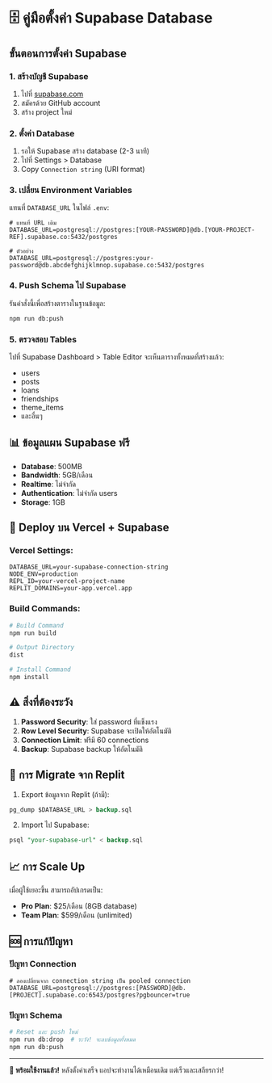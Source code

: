 # 🗄️ คู่มือตั้งค่า Supabase Database

## ขั้นตอนการตั้งค่า Supabase

### 1. สร้างบัญชี Supabase
1. ไปที่ [supabase.com](https://supabase.com)
2. สมัครด้วย GitHub account
3. สร้าง project ใหม่

### 2. ตั้งค่า Database
1. รอให้ Supabase สร้าง database (2-3 นาที)
2. ไปที่ Settings > Database
3. Copy `Connection string` (URI format)

### 3. เปลี่ยน Environment Variables
แทนที่ `DATABASE_URL` ในไฟล์ `.env`:

```env
# แทนที่ URL เดิม
DATABASE_URL=postgresql://postgres:[YOUR-PASSWORD]@db.[YOUR-PROJECT-REF].supabase.co:5432/postgres

# ตัวอย่าง
DATABASE_URL=postgresql://postgres:your-password@db.abcdefghijklmnop.supabase.co:5432/postgres
```

### 4. Push Schema ไป Supabase
รันคำสั่งนี้เพื่อสร้างตารางในฐานข้อมูล:

```bash
npm run db:push
```

### 5. ตรวจสอบ Tables
ไปที่ Supabase Dashboard > Table Editor
จะเห็นตารางทั้งหมดที่สร้างแล้ว:
- users
- posts
- loans
- friendships
- theme_items
- และอื่นๆ

## 📊 ข้อมูลแผน Supabase ฟรี

- **Database**: 500MB
- **Bandwidth**: 5GB/เดือน
- **Realtime**: ไม่จำกัด
- **Authentication**: ไม่จำกัด users
- **Storage**: 1GB

## 🚀 Deploy บน Vercel + Supabase

### Vercel Settings:
```env
DATABASE_URL=your-supabase-connection-string
NODE_ENV=production
REPL_ID=your-vercel-project-name
REPLIT_DOMAINS=your-app.vercel.app
```

### Build Commands:
```bash
# Build Command
npm run build

# Output Directory  
dist

# Install Command
npm install
```

## ⚠️ สิ่งที่ต้องระวัง

1. **Password Security**: ใส่ password ที่แข็งแรง
2. **Row Level Security**: Supabase จะเปิดให้อัตโนมัติ
3. **Connection Limit**: ฟรีมี 60 connections
4. **Backup**: Supabase backup ให้อัตโนมัติ

## 🔧 การ Migrate จาก Replit

1. Export ข้อมูลจาก Replit (ถ้ามี):
```sql
pg_dump $DATABASE_URL > backup.sql
```

2. Import ไป Supabase:
```sql
psql "your-supabase-url" < backup.sql
```

## 📈 การ Scale Up

เมื่อผู้ใช้เยอะขึ้น สามารถอัปเกรดเป็น:
- **Pro Plan**: $25/เดือน (8GB database)
- **Team Plan**: $599/เดือน (unlimited)

## 🆘 การแก้ปัญหา

### ปัญหา Connection
```env
# ลองเปลี่ยนจาก connection string เป็น pooled connection
DATABASE_URL=postgresql://postgres:[PASSWORD]@db.[PROJECT].supabase.co:6543/postgres?pgbouncer=true
```

### ปัญหา Schema
```bash
# Reset และ push ใหม่
npm run db:drop  # ระวัง! จะลบข้อมูลทั้งหมด
npm run db:push
```

---

**🎯 พร้อมใช้งานแล้ว!** 
หลังตั้งค่าเสร็จ แอปจะทำงานได้เหมือนเดิม แต่เร็วและเสถียรกว่า!